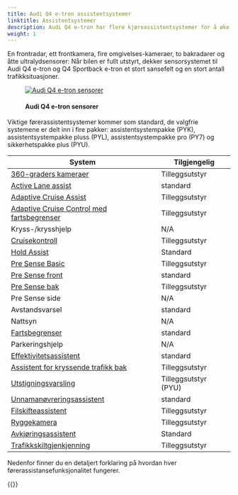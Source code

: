 ```yaml
---
title: Audi Q4 e-tron assistentsystemer
linktitle: Assistentsystemer
description: Audi Q4 e-tron har flere kjøreassistentsystemer for å øke sikkerheten og gjøre hver kjøring mer komfortabel.
weight: 1
---
```

<!-- markdownlint-disable MD033 -->
En frontradar, ett frontkamera, fire omgivelses-kameraer, to bakradarer og åtte ultralydsensorer: Når bilen er fullt utstyrt, dekker sensorsystemet til Audi Q4 e-tron og Q4 Sportback e-tron et stort sansefelt og en stort antall trafikksituasjoner.

 <figure>
    <a href="https://media.electrichasgoneaudi.net/multimedia/models/q4-e-tron/technology/drivingassistance/sensors.jpg">
        <img src="https://media.electrichasgoneaudi.net/multimedia/models/q4-e-tron/technology/drivingassistance/sensorss.jpg"
        alt="Audi Q4 e-tron sensorer" title="Audi Q4 e-tron sensorer">
    </a>
    <figcaption><h4>Audi Q4 e-tron sensorer</h4></figcaption>
</figure>
 
 Viktige førerassistentsystemer kommer som standard, de valgfrie systemene er delt inn i fire pakker: assistentsystempakke (PYK), assistentsystempakke pluss (PYL), assistentsystempakke pro (PY7) og sikkerhetspakke plus (PYU).

| **System** | **Tilgjengelig** |
| ----------- | ----------- |
| [360-graders kameraer](360camera) | Tilleggsutstyr |
| [Active Lane assist](activelaneassist) | standard |
| [Adaptive Cruise Assist](adaptivecruiseassist) | Tilleggsutstyr |
| [Adaptive Cruise Control med fartsbegrenser](adaptivecruisecontrol) | Tilleggsutstyr |
| Kryss-/krysshjelp | N/A |
| [Cruisekontroll](cruisecontrol) | Tilleggsutstyr |
| [Hold Assist](holdassist) | Standard |
| [Pre Sense Basic](presensebasic) | Tilleggsutstyr |
| [Pre Sense front](presensefront) | standard |
| [Pre Sense bak](presenserear) | Tilleggsutstyr |
| Pre Sense side | N/A |
| Avstandsvarsel | standard |
| Nattsyn | N/A |
| [Fartsbegrenser](hastighetsbegrenser) | standard |
| Parkeringshjelp | N/A |
| [Effektivitetsassistent](predictiveefficiencyassist) | standard |
| [Assistent for kryssende trafikk bak](crosstrafficassistrear) | Tilleggsutstyr |
| [Utstigningsvarsling](exitwarning) | Tilleggsutstyr (PYU) |
| [Unnamanøvreringsassistent](collisionavoidanceassist) | standard |
| [Filskifteassistent](sideassist) | Tilleggsutstyr |
| [Ryggekamera](reversingcamera) | Tilleggsutstyr |
| [Avkjøringsassistent](turnassist) | Standard |
| [Trafikkskiltgjenkjenning](trafficsignrecognition) | Tilleggsutstyr |

 Nedenfor finner du en detaljert forklaring på hvordan hver førerassistansefunksjonalitet fungerer.


{{<children description="true" />}}
